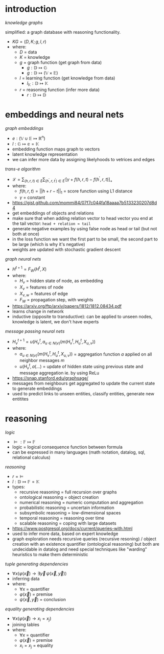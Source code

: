 # introduction

*knowledge graphs*

simplified: a graph database with reasoning functionality.

- $KG = (D, K; g, l, r)$
- where:
	- $D$ = data
	- $K$ = knowledge
	- $g$ = graph function (get graph from data)
		- $g: \mathbb D \mapsto \mathbb G$
		- $g: \mathbb D \mapsto (\mathbb V \times \mathbb E)$
	- $l$ = learning function (get knowledge from data)
		- $l_{\mathbb K}: \mathbb D \mapsto \mathbb K$
	- $r$ = reasoning function (infer more data)
		- $r: \mathbb D \mapsto \mathbb D$

# embeddings and neural nets

*graph embeddings*

- $e: (\mathbb V \cup \mathbb E \mapsto \mathbb{R}^n)$
- $l: \mathbb G \mapsto \mathbb e = \mathbb K$
- embedding function maps graph to vectors
- latent knowledge representation
- we can infer more data by assigning likelyhoods to vetrices and edges

*trans-e algorithm*

- $\mathcal{L}=\sum_{(h,r,t)\in E}\sum_{(h^{\prime},r,t^{\prime})\in E^{\prime}}[\gamma+f(h,r,t)-f(h^{\prime},r,t)]_{+}$
- where:
	- $f(h, r, t) = ||h + r - t||_1$ = score function using L1 distance
	- $\gamma$ = constant
- https://gist.github.com/mommi84/07f7c044fa18aaaa7b5133230207d8d4
- get embeddings of objects and relations
- make sure that when adding relation vector to head vector you end at the tail vector: `head + relation ≈ tail`
- generate negative examples by using false node as head or tail (but not both at once)
- in the loss function we want the first part to be small, the second part to be large (which is why it's negative)
- weights are updated with stochastic gradient descent

*graph neural nets*

- $H^{t+1} = F_W(H^t, X)$
- where:
	- $H_v$ = hidden state of node, as embedding
	- $X_v$ = features of node
	- $X_{v,w}$ = features of edge
	- $F_W$ = propagation step, with weights
- https://arxiv.org/ftp/arxiv/papers/1812/1812.08434.pdf
- learns change in network
- inductive (opposite to transductive): can be applied to unseen nodes, knowledge is latent, we don't have experts

*message passing neural nets*

- $H_v^{t+1}=u(H_v^t,a_{u\in N(v)}(m(H_v^t,H_u^t,X_{u,v}))$
- where:
	- $a_{u\in N(v)}(m(H_v^t,H_u^t,X_{u,v}))$ = aggregation function $a$ applied on all neighbor messages $m$
	- $u(H_v^t,a(\ldots)$ = update of hidden state using previous state and message aggregation ie. by using ReLu
- https://snap.stanford.edu/graphsage/
- messages from neighbours get aggregated to update the current state to generate embeddings
- used to predict links to unseen entities, classify entities, generate new entitites

# reasoning

*logic*

- $\models:\mathbb{F}\mapsto\mathbb{F}$
- logic = logical consequence function between formula
- can be expressed in many languages (math notation, datalog, sql, relational calculus)

*reasoning*

- $r = \models$
- $l: \mathbb D \mapsto \mathbb F = \mathbb K$
- types:
	- recursive reasoning = full recursion over graphs
	- ontological reasoning = object creation
	- numerical reasoning = numeric computation and aggregation
	- probabilistic reasoning = uncertain information
	- subsymbolic reasoning = low-dimensional spaces
	- temporal reasoning = reasoning over time
	- scalable reasoning = coping with large datasets
- https://www.postgresql.org/docs/current/queries-with.html
- used to infer more data, based on expert knowledge
- graph exploration needs recursive queries (recursive resoning) / object creation with an existence quantifier (ontological reasoning) but both are undecidable in datalog and need special techniques like "warding" heuristics to make them deterministic

*tuple generating dependencies*

- $\forall x\left(\varphi(\vec{x})\to\exists\vec{y}\,\psi(\vec{x},\vec{y})\right)$
- inferring data
- where:
	- $\forall x$ = quantifier
	- $\varphi(\vec{x})$ = premise
	- $\psi(\vec{x},\vec{y})$ = conclusion

*equality generating dependencies*

- $\forall x\left(\varphi(\vec{x})\to x_i=x_j\right)$
- joining tables
- where:
	- $\forall x$ = quantifier
	- $\varphi(\vec{x})$ = premise
	- $x_i=x_j$ = equality
